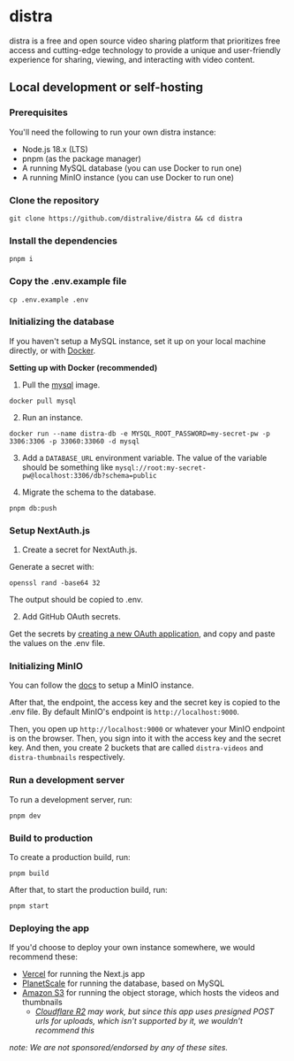 # distra

distra is a free and open source video sharing platform that prioritizes free access and cutting-edge technology to provide a unique and user-friendly experience for sharing, viewing, and interacting with video content.

## Local development or self-hosting

### Prerequisites

You'll need the following to run your own distra instance:

- Node.js 18.x (LTS)
- pnpm (as the package manager)
- A running MySQL database (you can use Docker to run one)
- A running MinIO instance (you can use Docker to run one)

### Clone the repository

```
git clone https://github.com/distralive/distra && cd distra
```

### Install the dependencies

```
pnpm i
```

### Copy the .env.example file

```
cp .env.example .env
```

### Initializing the database

If you haven't setup a MySQL instance, set it up on your local machine directly, or with [Docker](https://www.docker.com/).

**Setting up with Docker (recommended)**

1. Pull the [mysql](https://hub.docker.com/_/mysql) image.

```
docker pull mysql
```

2. Run an instance.

```
docker run --name distra-db -e MYSQL_ROOT_PASSWORD=my-secret-pw -p 3306:3306 -p 33060:33060 -d mysql
```

3. Add a `DATABASE_URL` environment variable.
The value of the variable should be something like `mysql://root:my-secret-pw@localhost:3306/db?schema=public`

4. Migrate the schema to the database.

```
pnpm db:push
```

### Setup NextAuth.js

1. Create a secret for NextAuth.js.

Generate a secret with:

```
openssl rand -base64 32
```

The output should be copied to .env.

2. Add GitHub OAuth secrets.

Get the secrets by [creating a new OAuth application](https://github.com/settings/applications/new), and copy and paste the values on the .env file.

### Initializing MinIO

You can follow the [docs](https://min.io/docs/minio/container/index.html) to setup a MinIO instance.

After that, the endpoint, the access key and the secret key is copied to the .env file.
By default MinIO's endpoint is `http://localhost:9000`.

Then, you open up `http://localhost:9000` or whatever your MinIO endpoint is on the browser.
Then, you sign into it with the access key and the secret key.
And then, you create 2 buckets that are called `distra-videos` and `distra-thumbnails` respectively.

### Run a development server

To run a development server, run:

```
pnpm dev
```

### Build to production

To create a production build, run:

```
pnpm build
```

After that, to start the production build, run:

```
pnpm start
```

### Deploying the app

If you'd choose to deploy your own instance somewhere, we would recommend these:

- [Vercel](https://vercel.com) for running the Next.js app
- [PlanetScale](https://planetscale.com) for running the database, based on MySQL
- [Amazon S3](https://aws.amazon.com/s3/) for running the object storage, which hosts the videos and thumbnails
  - *[Cloudflare R2](https://www.cloudflare.com/products/r2/) may work, but since this app uses presigned POST urls for uploads, which isn't supported by it, we wouldn't recommend this*

*note: We are not sponsored/endorsed by any of these sites.*